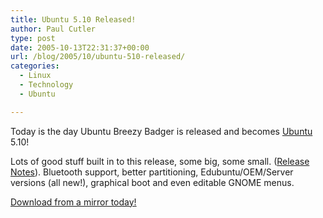 ```yaml
---
title: Ubuntu 5.10 Released!
author: Paul Cutler
type: post
date: 2005-10-13T22:31:37+00:00
url: /blog/2005/10/ubuntu-510-released/
categories:
  - Linux
  - Technology
  - Ubuntu

---
```

Today is the day Ubuntu Breezy Badger is released and becomes [Ubuntu][1] 5.10!

Lots of good stuff built in to this release, some big, some small. ([Release Notes][2]). Bluetooth support, better partitioning, Edubuntu/OEM/Server versions (all new!), graphical boot and even editable GNOME menus.

[Download from a mirror today!][3]

 [1]: http://www.ubuntulinux.org
 [2]: http://www.ubuntu.com/newsitems/release510
 [3]: https://wiki.ubuntu.com/Archive
